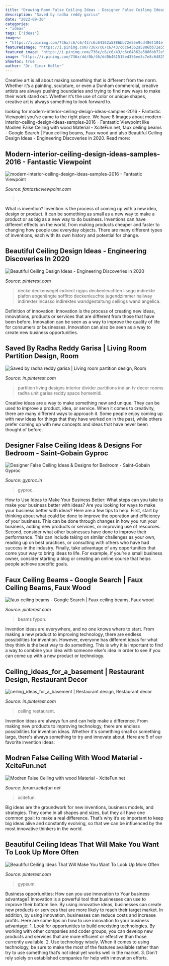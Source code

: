 ```yaml
---
title: "Drawing Room False Ceiling Ideas - Designer False Ceiling Ideas &amp; Designs For Bedroom"
description: "Saved by radha reddy garisa"
date: "2022-09-30"
categories:
- "ideas"
tags: ["ideas"]
images:
- "https://i.pinimg.com/736x/c6/c6/43/c6c64362a5886bb72e55e9cd486f101e.jpg"
featuredImage: "https://i.pinimg.com/736x/c6/c6/43/c6c64362a5886bb72e55e9cd486f101e.jpg"
featured_image: "https://i.pinimg.com/736x/c6/c6/43/c6c64362a5886bb72e55e9cd486f101e.jpg"
image: "https://i.pinimg.com/736x/dd/0b/46/dd0b461515ed356ee3c7e8c64825032d.jpg"
ShowToc: true
author: "Dr. Einar Heller"
---
```



Creative art is all about making something that is different from the norm. Whether it’s a painting, sculpture, or even a Dunham commercial, creative artists are always pushing boundaries and trying to find new ways to make their work stand out. Whether it’s the use of color or unique shapes, creative art is always something to look forward to.

	

		
looking for modern-interior-ceiling-design-ideas-samples-2016 - Fantastic Viewpoint you've came to the right place. We have 8 Images about modern-interior-ceiling-design-ideas-samples-2016 - Fantastic Viewpoint like Modren False Ceiling with wood Material - XciteFun.net, faux ceiling beams - Google Search | Faux ceiling beams, Faux wood and also Beautiful Ceiling Design Ideas - Engineering Discoveries in 2020. Read more:
		
    
## Modern-interior-ceiling-design-ideas-samples-2016 - Fantastic Viewpoint

<img loading=lazy src="https://www.fantasticviewpoint.com/wp-content/uploads/2016/07/modern-interior-ceiling-design-ideas-samples-2016.jpg" onerror="this.onerror=null;this.src='https://tse3.mm.bing.net/th?id=OIP.R6Lu4m8WGTCEUcMoY3l47QHaFI&amp;pid=15.1';" alt="modern-interior-ceiling-design-ideas-samples-2016 - Fantastic Viewpoint">

_Source: fantasticviewpoint.com_

>. 

	

What is invention?
Invention is the process of coming up with a new idea, design or product. It can be something as small as a new way to make a product or as big as a new way to do business. Inventions can have different effects on the world, from making products cheaper and faster to changing how people use everyday objects. There are many different types of inventions, each with its own history and potential for change.

    
## Beautiful Ceiling Design Ideas - Engineering Discoveries In 2020

<img loading=lazy src="https://i.pinimg.com/736x/c6/c6/43/c6c64362a5886bb72e55e9cd486f101e.jpg" onerror="this.onerror=null;this.src='https://tse1.mm.bing.net/th?id=OIP.GLcdEAPk7PODHLiOxF_UFgHaJ3&amp;pid=15.1';" alt="Beautiful Ceiling Design Ideas - Engineering Discoveries in 2020">

_Source: pinterest.com_

>decke deckensegel indirect rigips deckenleuchten lisego indirekte plafon abgehängte soffitto deckenleuchte jugendzimmer hallway indirekter incasso indirektes wandgestaltung ceilings wand angelica. 

	

Definition of innovation:
Innovation is the process of creating new ideas, innovations, products or services that are different from those that have been before. Innovation can be seen as a way to improve the quality of life for consumers or businesses. Innovation can also be seen as a way to create new business opportunities.

    
## Saved By Radha Reddy Garisa | Living Room Partition Design, Room

<img loading=lazy src="https://i.pinimg.com/736x/52/26/27/52262710b6345327b88d07e075fb3d14.jpg" onerror="this.onerror=null;this.src='https://tse2.mm.bing.net/th?id=OIP.WyiC6Wob2Q8zVRycmgi30gHaJ4&amp;pid=15.1';" alt="Saved by radha reddy garisa | Living room partition design, Room">

_Source: in.pinterest.com_

>partition living designs interior divider partitions indian tv decor rooms radha unit garisa reddy space homemidi. 

	

Creative ideas are a way to make something new and unique. They can be used to improve a product, idea, or service. When it comes to creativity, there are many different ways to approach it. Some people enjoy coming up with new ideas for things that they have worked on in the past, while others prefer coming up with new concepts and ideas that have never been thought of before.

    
## Designer False Ceiling Ideas &amp; Designs For Bedroom - Saint-Gobain Gyproc

<img loading=lazy src="https://www.gyproc.in/images/b-gal-1.jpg" onerror="this.onerror=null;this.src='https://tse4.mm.bing.net/th?id=OIP.QQZ2vIHTDpWc2q4_nq14pAHaE8&amp;pid=15.1';" alt="Designer False Ceiling Ideas &amp; Designs for Bedroom - Saint-Gobain Gyproc">

_Source: gyproc.in_

>gyproc. 

	

How to Use Ideas to Make Your Business Better: What steps can you take to make your business better with ideas?
Are you looking for ways to make your business better with ideas? Here are a few tips to help. First, start by thinking about what could be done to improve the operation and efficiency of your business. This can be done through changes in how you run your business, adding new products or services, or improving use of resources. Second, consider what other businesses have done to improve their performance. This can include taking on similar challenges as your own, reading up on best practices, or consulting with others who have had success in the industry. Finally, take advantage of any opportunities that come your way to bring ideas to life. For example, if you’re a small business owner, consider starting a blog or creating an online course that helps people achieve specific goals.

    
## Faux Ceiling Beams - Google Search | Faux Ceiling Beams, Faux Wood

<img loading=lazy src="https://i.pinimg.com/736x/04/c1/7e/04c17e9bf6b8a6034ce3adbb2cef81f3.jpg" onerror="this.onerror=null;this.src='https://tse2.mm.bing.net/th?id=OIP.IvVUZU20QiOIhjz7KcDgOQHaFj&amp;pid=15.1';" alt="faux ceiling beams - Google Search | Faux ceiling beams, Faux wood">

_Source: pinterest.com_

>beams fypon. 

	

Invention ideas are everywhere, and no one knows where to start. From making a new product to improving technology, there are endless possibilities for invention. However, everyone has different ideas for what they think is the best way to do something. This is why it is important to find a way to combine your idea with someone else's idea in order to see if you can come up with a new product or technology.

    
## Ceiling_ideas_for_a_basement | Restaurant Design, Restaurant Decor

<img loading=lazy src="https://i.pinimg.com/736x/dd/0b/46/dd0b461515ed356ee3c7e8c64825032d.jpg" onerror="this.onerror=null;this.src='https://tse3.mm.bing.net/th?id=OIP.Vuikqo0tRy43tuqpAWSLnQHaLH&amp;pid=15.1';" alt="ceiling_ideas_for_a_basement | Restaurant design, Restaurant decor">

_Source: in.pinterest.com_

>ceiling restaurant. 

	

Invention ideas are always fun and can help make a difference. From making new products to improving technology, there are endless possibilities for invention ideas. Whether it's something small or something large, there's always something to try and innovate about. Here are 5 of our favorite invention ideas:

    
## Modren False Ceiling With Wood Material - XciteFun.net

<img loading=lazy src="https://img.xcitefun.net/users/2012/05/294407,xcitefun-modern-false-ceiling.png" onerror="this.onerror=null;this.src='https://tse4.mm.bing.net/th?id=OIP.F0BspOlsM6dJB9g2525uLAHaFj&amp;pid=15.1';" alt="Modren False Ceiling with wood Material - XciteFun.net">

_Source: forum.xcitefun.net_

>xcitefun. 

	

Big ideas are the groundwork for new inventions, business models, and strategies. They come in all shapes and sizes, but they all have one common goal: to make a real difference. That’s why it’s so important to keep big ideas alive and constantly evolving, so that we can be influenced by the most innovative thinkers in the world.

    
## Beautiful Ceiling Ideas That Will Make You Want To Look Up More Often

<img loading=lazy src="https://i.pinimg.com/736x/6f/a7/90/6fa7901eb6755e757df54d9670337225.jpg" onerror="this.onerror=null;this.src='https://tse3.mm.bing.net/th?id=OIP.07T4qqkVoXnimj_qouYEagHaNK&amp;pid=15.1';" alt="Beautiful Ceiling Ideas That Will Make You Want To Look Up More Often">

_Source: pinterest.com_

>gypsum. 

	

Business opportunities: How can you use innovation to Your business advantage?
Innovation is a powerful tool that businesses can use to improve their bottom line. By using innovative ideas, businesses can create new products or services that are more likely to reach their target market. In addition, by using innovation, businesses can reduce costs and increase profits. Here are some tips on how to use innovation to your business advantage: 1. Look for opportunities to build onexisting technologies. By working with other companies and coder groups, you can develop new products and services that are more efficient or effective than those currently available. 2. Use technology wisely. When it comes to using technology, be sure to make the most of the features available rather than try to use something that’s not ideal yet works well in the market. 3. Don’t rely solely on established companies for help with innovation efforts.

